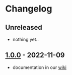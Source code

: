 # Changelog

## Unreleased

- nothing yet..


## [1.0.0] - 2022-11-09

- documentation in our [wiki](https://github.com/input-output-hk/data-analytics-bigquery/wiki)


[1.0.0]: https://github.com/input-output-hk/data-analytics-bigquery/releases/tag/v1.0.0

